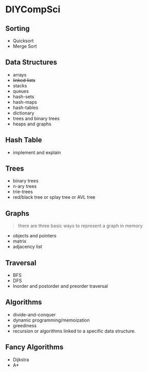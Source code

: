 # DIYCompSci

## Sorting
- Quicksort
- Merge Sort

## Data Structures
- arrays
- ~~linked lists~~
- stacks
-  queues
- hash-sets
- hash-maps
- hash-tables
- dictionary
- trees and binary trees
- heaps and graphs

## Hash Table
- implement and explain

## Trees
- binary trees
- n-ary trees
- trie-trees
- red/black tree or splay tree or AVL tree

## Graphs
> there are three basic ways to represent a graph in memory

- objects and pointers
- matrix
- adjacency list

## Traversal
- BFS
- DFS
- Inorder and postorder and preorder traversal

## Algorithms
- divide-and-conquer
- dynamic programming/memoization
- greediness
- recursion or algorithms linked to a specific data structure. 

## Fancy Algorithms
- Dijkstra
- A*


